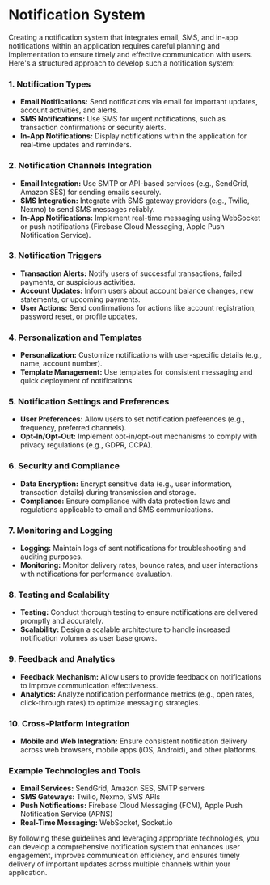# Notification System

Creating a notification system that integrates email, SMS, and in-app notifications within an application requires careful planning and implementation to ensure timely and effective communication with users. Here's a structured approach to develop such a notification system:

### 1. **Notification Types**

- **Email Notifications:** Send notifications via email for important updates, account activities, and alerts.
- **SMS Notifications:** Use SMS for urgent notifications, such as transaction confirmations or security alerts.
- **In-App Notifications:** Display notifications within the application for real-time updates and reminders.

### 2. **Notification Channels Integration**

- **Email Integration:** Use SMTP or API-based services (e.g., SendGrid, Amazon SES) for sending emails securely.
- **SMS Integration:** Integrate with SMS gateway providers (e.g., Twilio, Nexmo) to send SMS messages reliably.
- **In-App Notifications:** Implement real-time messaging using WebSocket or push notifications (Firebase Cloud Messaging, Apple Push Notification Service).

### 3. **Notification Triggers**

- **Transaction Alerts:** Notify users of successful transactions, failed payments, or suspicious activities.
- **Account Updates:** Inform users about account balance changes, new statements, or upcoming payments.
- **User Actions:** Send confirmations for actions like account registration, password reset, or profile updates.

### 4. **Personalization and Templates**

- **Personalization:** Customize notifications with user-specific details (e.g., name, account number).
- **Template Management:** Use templates for consistent messaging and quick deployment of notifications.

### 5. **Notification Settings and Preferences**

- **User Preferences:** Allow users to set notification preferences (e.g., frequency, preferred channels).
- **Opt-In/Opt-Out:** Implement opt-in/opt-out mechanisms to comply with privacy regulations (e.g., GDPR, CCPA).

### 6. **Security and Compliance**

- **Data Encryption:** Encrypt sensitive data (e.g., user information, transaction details) during transmission and storage.
- **Compliance:** Ensure compliance with data protection laws and regulations applicable to email and SMS communications.

### 7. **Monitoring and Logging**

- **Logging:** Maintain logs of sent notifications for troubleshooting and auditing purposes.
- **Monitoring:** Monitor delivery rates, bounce rates, and user interactions with notifications for performance evaluation.

### 8. **Testing and Scalability**

- **Testing:** Conduct thorough testing to ensure notifications are delivered promptly and accurately.
- **Scalability:** Design a scalable architecture to handle increased notification volumes as user base grows.

### 9. **Feedback and Analytics**

- **Feedback Mechanism:** Allow users to provide feedback on notifications to improve communication effectiveness.
- **Analytics:** Analyze notification performance metrics (e.g., open rates, click-through rates) to optimize messaging strategies.

### 10. **Cross-Platform Integration**

- **Mobile and Web Integration:** Ensure consistent notification delivery across web browsers, mobile apps (iOS, Android), and other platforms.

### Example Technologies and Tools

- **Email Services:** SendGrid, Amazon SES, SMTP servers
- **SMS Gateways:** Twilio, Nexmo, SMS APIs
- **Push Notifications:** Firebase Cloud Messaging (FCM), Apple Push Notification Service (APNS)
- **Real-Time Messaging:** WebSocket, Socket.io

By following these guidelines and leveraging appropriate technologies, you can develop a comprehensive notification system that enhances user engagement, improves communication efficiency, and ensures timely delivery of important updates across multiple channels within your application.